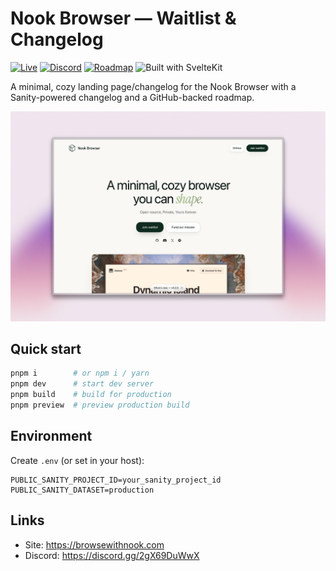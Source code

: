 # Nook Browser — Waitlist & Changelog

[![Live](https://img.shields.io/badge/Live-Preview%20Hosted%20on%20Vercel-0f2b1f)](https://nook-www-preview.vercel.app)
[![Discord](https://img.shields.io/badge/Discord-Join-5865F2?logo=discord&logoColor=white)](https://discord.gg/2gX69DuWwX)
[![Roadmap](https://img.shields.io/badge/Roadmap-View-0f2b1f)](https://nook-www-preview.vercel.app/roadmap)
![Built with SvelteKit](https://img.shields.io/badge/Built%20with-SvelteKit-ff3e00?logo=svelte&logoColor=white)

A minimal, cozy landing page/changelog for the Nook Browser with a Sanity-powered changelog and a GitHub-backed roadmap.

![Cover](static/og-default.png)

## Quick start

```bash
pnpm i        # or npm i / yarn
pnpm dev      # start dev server
pnpm build    # build for production
pnpm preview  # preview production build
```

## Environment

Create `.env` (or set in your host):

```env
PUBLIC_SANITY_PROJECT_ID=your_sanity_project_id
PUBLIC_SANITY_DATASET=production
```

## Links

- Site: https://browsewithnook.com
- Discord: https://discord.gg/2gX69DuWwX
